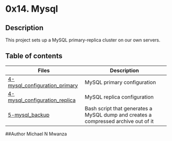 # 0x14. Mysql

## Description
This project sets up a MySQL primary-replica cluster on our own servers.

## Table of contents
Files | Description
----- | -----------
[4-mysql_configuration_primary](./4-mysql_configuration_primary) | MySQL primary configuration
[4-mysql_configuration_replica](./4-mysql_configuration_replica) | MySQL replica configuration
[5-mysql_backup](./5-mysql_backup) | Bash script that generates a MySQL dump and creates a compressed archive out of it

##Author 
Michael N Mwanza
